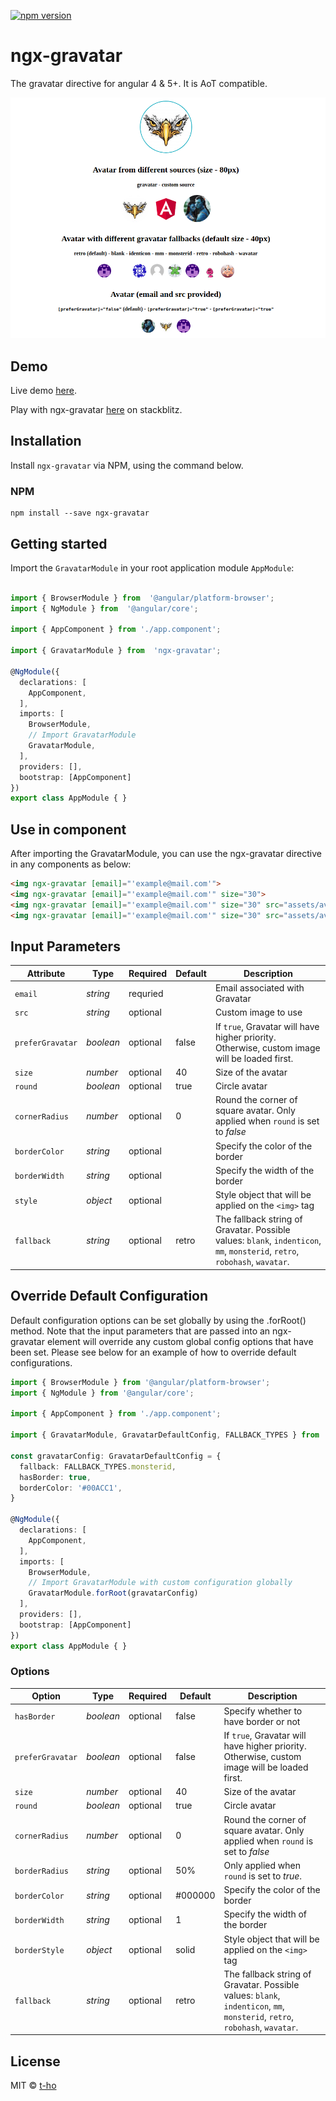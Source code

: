 [![npm version](https://badge.fury.io/js/ngx-gravatar.svg)](https://badge.fury.io/js/ngx-gravatar)

# ngx-gravatar

The gravatar directive for angular 4 & 5+. It is AoT compatible.

![Angular Gravatar Directive](src/demo.png)

## Demo

Live demo [here](https://ngx-gravatar-demo.stackblitz.io).

Play with ngx-gravatar [here](https://stackblitz.com/edit/ngx-gravatar-demo) on stackblitz.

## Installation

Install `ngx-gravatar` via NPM, using the command below.

### NPM

```shell
npm install --save ngx-gravatar
```
## Getting started

Import the `GravatarModule` in your root application module `AppModule`:

```typescript

import { BrowserModule } from  '@angular/platform-browser';
import { NgModule } from  '@angular/core';

import { AppComponent } from './app.component';

import { GravatarModule } from  'ngx-gravatar';

@NgModule({
  declarations: [
    AppComponent,
  ],
  imports: [
    BrowserModule,
    // Import GravatarModule
    GravatarModule,
  ],
  providers: [],
  bootstrap: [AppComponent]
})
export class AppModule { }

```
## Use in component
After importing the GravatarModule, you can use the ngx-gravatar directive in any components as below:

```html
<img ngx-gravatar [email]="'example@mail.com'">
<img ngx-gravatar [email]="'example@mail.com'" size="30">
<img ngx-gravatar [email]="'example@mail.com'" size="30" src="assets/avatar.jpg">
<img ngx-gravatar [email]="'example@mail.com'" size="30" src="assets/avatar.jpg" [style]="styleObject">
```  
## Input Parameters

|   Attribute   |      Type      | Required  | Default |                                              Description                   											|
| ------------- | ----------------- | ---------- | ------- | -------------------------------------------------------------------------------------------- |
| `email`          | *string*  | requried |         | Email associated with Gravatar                         																							|
| `src`            | *string*  | optional |         | Custom image to use                                    																							|
| `preferGravatar` | *boolean* | optional | false   | If `true`, Gravatar will have higher priority. Otherwise, custom image will be loaded first.        |
| `size`           | *number*  | optional | 40      | Size of the avatar                                     																							|
| `round`          | *boolean* | optional | true    | Circle avatar                                          																							|
| `cornerRadius`   | *number*  | optional | 0       | Round the corner of square avatar. Only applied when `round` is set to *false*                      |
| `borderColor`    | *string*  | optional |         | Specify the color of the border                        																							|
| `borderWidth`    | *string*  | optional |         | Specify the width of the border                  																							      |
| `style`          | *object*  | optional |         | Style object that will be applied on the `<img>` tag   																							|
| `fallback`       | *string*  | optional | retro   | The fallback string of Gravatar. Possible values: `blank`, `indenticon`, `mm`, `monsterid`, `retro`, `robohash`, `wavatar`.   ||

## Override Default Configuration
Default configuration options can be set globally by using the .forRoot() method. Note that the input parameters that are passed into an ngx-gravatar element will override any custom global config options that have been set. Please see below for an example of how to override default configurations.

```typescript
import { BrowserModule } from '@angular/platform-browser';
import { NgModule } from '@angular/core';

import { AppComponent } from './app.component';

import { GravatarModule, GravatarDefaultConfig, FALLBACK_TYPES } from 'ngx-gravatar';

const gravatarConfig: GravatarDefaultConfig = {
  fallback: FALLBACK_TYPES.monsterid,
  hasBorder: true,
  borderColor: '#00ACC1',
}

@NgModule({
  declarations: [
    AppComponent,
  ],
  imports: [
    BrowserModule,
    // Import GravatarModule with custom configuration globally
    GravatarModule.forRoot(gravatarConfig)
  ],
  providers: [],
  bootstrap: [AppComponent]
})
export class AppModule { }

```

### Options

|   Option   |      Type      | Required  | Default |                                              Description                                            |
| ------------- | ----------------- | ---------- | ------- | -------------------------------------------------------------------------------------------- |
| `hasBorder`      | *boolean* | optional | false   | Specify whether to have border or not                                                               |
| `preferGravatar` | *boolean* | optional | false   | If `true`, Gravatar will have higher priority. Otherwise, custom image will be loaded first.        |
| `size`           | *number*  | optional | 40      | Size of the avatar                                                                                  |
| `round`          | *boolean* | optional | true    | Circle avatar                                                                                       |
| `cornerRadius`   | *number*  | optional | 0       | Round the corner of square avatar. Only applied when `round` is set to *false*                      |
| `borderRadius`   | *string*  | optional | 50%     | Only applied when `round` is set to *true*.                                                         |
| `borderColor`    | *string*  | optional | #000000 | Specify the color of the border                                                                     |
| `borderWidth`    | *string*  | optional | 1       | Specify the width of the border                                                                     |
| `borderStyle`    | *object*  | optional | solid   | Style object that will be applied on the `<img>` tag                                                |
| `fallback`       | *string*  | optional | retro   | The fallback string of Gravatar. Possible values: `blank`, `indenticon`, `mm`, `monsterid`, `retro`, `robohash`, `wavatar`. ||

## License

MIT © [t-ho](mailto:toan.hmt@gmail.com)